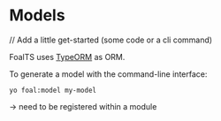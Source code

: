# Models

// Add a little get-started (some code or a cli command)

FoalTS uses [TypeORM](http://typeorm.io/#/) as ORM.

To generate a model with the command-line interface:
```shell
yo foal:model my-model
```

-> need to be registered within a module